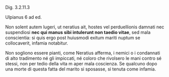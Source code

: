 Dig. 3.2.11.3

Ulpianus 6 ad ed.

Non solent autem lugeri, ut neratius ait, hostes vel perduellionis damnati nec suspendiosi **nec qui manus sibi intulerunt non taedio vitae**, sed mala conscientia: si quis ergo post huiusmodi exitum mariti nuptum se collocaverit, infamia notabitur.

Non sogliono essere pianti, come Neratius afferma, i nemici o i condannati  di alto tradimento né gli impiccati, né coloro che rivolsero le mani contro sé stessi, non per tedio della vita m aper mala coscienza. Se  qualcuno dopo una morte di questa fatta del marito si sposasse, si tenuta come infamia.